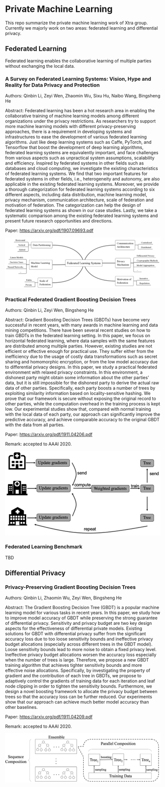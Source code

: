 # Private Machine Learning

This repo summarize the private machine learning work of Xtra group. Currently we majorly work on two areas: federated learning and differential privacy.

## Federated Learning
Federated learning enables the collaborative learning of multiple parties without exchanging the local data.

### A Survey on Federated Learning Systems: Vision, Hype and Reality for Data Privacy and Protection

Authors: Qinbin Li, Zeyi Wen, Zhaomin Wu, Sixu Hu, Naibo Wang, Bingsheng He

Abstract: Federated learning has been a hot research area in enabling the collaborative training of machine learning models among different organizations under the privacy restrictions. As researchers try to support more machine learning models with different privacy-preserving approaches, there is a requirement in developing systems and infrastructures to ease the development of various federated learning algorithms. Just like deep learning systems such as Caffe, PyTorch, and Tensorflow that boost the development of deep learning algorithms, federated learning systems are equivalently important, and face challenges from various aspects such as unpractical system assumptions, scalability and efficiency. Inspired by federated systems in other fields such as databases and cloud computing, we investigate the existing characteristics of federated learning systems. We find that two important features for federated systems in other fields, i.e., heterogeneity and autonomy, are also applicable in the existing federated learning systems. Moreover, we provide a thorough categorization for federated learning systems according to six different aspects, including data distribution, machine learning model, privacy mechanism, communication architecture, scale of federation and motivation of federation. The categorization can help the design of federated learning systems as shown in our case studies. Lastly, we take a systematic comparison among the existing federated learning systems and present future research opportunities and directions.

Paper: https://arxiv.org/pdf/1907.09693.pdf

![](FL_survey/taxonomy.png)


### Practical Federated Gradient Boosting Decision Trees

Authors: Qinbin Li, Zeyi Wen, Bingsheng He

Abstract: Gradient Boosting Decision Trees (GBDTs) have become very successful in recent years, with many awards in machine learning and data mining competitions. There have been several recent studies on how to train GBDTs in the federated learning setting. In this paper, we focus on horizontal federated learning, where data samples with the same features are distributed among multiple parties. However, existing studies are not efficient or effective enough for practical use. They suffer either from the inefficiency due to the usage of costly data transformations such as secret sharing and homomorphic encryption, or from the low model accuracy due to differential privacy designs. In this paper, we study a practical federated environment with relaxed privacy constraints. In this environment, a dishonest party might obtain some information about the other parties' data, but it is still impossible for the dishonest party to derive the actual raw data of other parties. Specifically, each party boosts a number of trees by exploiting similarity information based on locality-sensitive hashing. We prove that our framework is secure without exposing the original record to other parties, while the computation overhead in the training process is kept low. Our experimental studies show that, compared with normal training with the local data of each party, our approach can significantly improve the predictive accuracy, and achieve comparable accuracy to the original GBDT with the data from all parties.

Paper: https://arxiv.org/pdf/1911.04206.pdf

Remark: accepted to AAAI 2020.

![](SimFL/train_a_tree.png)


### Federated Learning Benchmark

TBD

## Differential Privacy

### Privacy-Preserving Gradient Boosting Decision Trees

Authors: Qinbin Li, Zhaomin Wu, Zeyi Wen, Bingsheng He

Abstract: The Gradient Boosting Decision Tree (GBDT) is a popular machine learning model for various tasks in recent years. In this paper, we study how to improve model accuracy of GBDT while preserving the strong guarantee of differential privacy. Sensitivity and privacy budget are two key design aspects for the effectiveness of differential private models. Existing solutions for GBDT with differential privacy suffer from the significant accuracy loss due to too loose sensitivity bounds and ineffective privacy budget allocations (especially across different trees in the GBDT model). Loose sensitivity bounds lead to more noise to obtain a fixed privacy level. Ineffective privacy budget allocations worsen the accuracy loss especially when the number of trees is large. Therefore, we propose a new GBDT training algorithm that achieves tighter sensitivity bounds and more effective noise allocations. Specifically, by investigating the property of gradient and the contribution of each tree in GBDTs, we propose to adaptively control the gradients of training data for each iteration and leaf node clipping in order to tighten the sensitivity bounds. Furthermore, we design a novel boosting framework to allocate the privacy budget between trees so that the accuracy loss can be further reduced. Our experiments show that our approach can achieve much better model accuracy than other baselines.

Paper: https://arxiv.org/pdf/1911.04209.pdf

Remark: accepted to AAAI 2020.

![](DPBoost/framework.png)